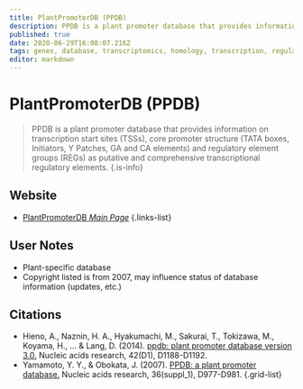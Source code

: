```yaml
---
title: PlantPromoterDB (PPDB)
description: PPDB is a plant promoter database that provides information on transcription start sites, core promoter structure, and regulatory element groups as putative and comprehensive transcriptional regulatory elements.
published: true
date: 2020-06-29T16:08:07.216Z
tags: genes, database, transcriptomics, homology, transcription, regulation
editor: markdown
---
```


# PlantPromoterDB (PPDB)

> PPDB is a plant promoter database that provides information on transcription start sites (TSSs), core promoter structure (TATA boxes, Initiators, Y Patches, GA and CA elements) and regulatory element groups (REGs) as putative and comprehensive transcriptional regulatory elements.
{.is-info}

 
## Website 

- [PlantPromoterDB *Main Page*](http://ppdb.agr.gifu-u.ac.jp/ppdb/cgi-bin/index.cgi)
 {.links-list}

## User Notes
- Plant-specific database
- Copyright listed is from 2007, may influence status of database information (updates, etc.)

## Citations

- Hieno, A., Naznin, H. A., Hyakumachi, M., Sakurai, T., Tokizawa, M., Koyama, H., ... & Lang, D. (2014). [ppdb: plant promoter database version 3.0.](https://academic.oup.com/nar/article/42/D1/D1188/1043112) Nucleic acids research, 42(D1), D1188-D1192.
- Yamamoto, Y. Y., & Obokata, J. (2007). [PPDB: a plant promoter database.](https://academic.oup.com/nar/article/36/suppl_1/D977/2506276) Nucleic acids research, 36(suppl_1), D977-D981.
{.grid-list}